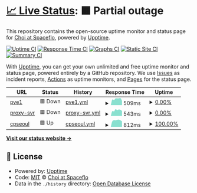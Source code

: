 # [📈 Live Status](https://choi-spaceflo.github.io/upptime-status): <!--live status--> **🟧 Partial outage**

This repository contains the open-source uptime monitor and status page for [Choi at Spaceflo](https://choi-spaceflo.github.io/uptime-status), powered by [Upptime](https://github.com/upptime/upptime).

[![Uptime CI](https://github.com/choi-spaceflo/uptime-status/workflows/Uptime%20CI/badge.svg)](https://github.com/choi-spaceflo/uptime-status/actions?query=workflow%3A%22Uptime+CI%22)
[![Response Time CI](https://github.com/choi-spaceflo/uptime-status/workflows/Response%20Time%20CI/badge.svg)](https://github.com/choi-spaceflo/uptime-status/actions?query=workflow%3A%22Response+Time+CI%22)
[![Graphs CI](https://github.com/choi-spaceflo/uptime-status/workflows/Graphs%20CI/badge.svg)](https://github.com/choi-spaceflo/uptime-status/actions?query=workflow%3A%22Graphs+CI%22)
[![Static Site CI](https://github.com/choi-spaceflo/uptime-status/workflows/Static%20Site%20CI/badge.svg)](https://github.com/choi-spaceflo/uptime-status/actions?query=workflow%3A%22Static+Site+CI%22)
[![Summary CI](https://github.com/choi-spaceflo/uptime-status/workflows/Summary%20CI/badge.svg)](https://github.com/choi-spaceflo/uptime-status/actions?query=workflow%3A%22Summary+CI%22)

With [Upptime](https://upptime.js.org), you can get your own unlimited and free uptime monitor and status page, powered entirely by a GitHub repository. We use [Issues](https://github.com/choi-spaceflo/uptime-status/issues) as incident reports, [Actions](https://github.com/choi-spaceflo/upptime-status/actions) as uptime monitors, and [Pages](https://choi-spaceflo.github.io/uptime-status) for the status page.

<!--start: status pages-->
<!-- This summary is generated by Upptime (https://github.com/upptime/upptime) -->
<!-- Do not edit this manually, your changes will be overwritten -->
<!-- prettier-ignore -->
| URL | Status | History | Response Time | Uptime |
| --- | ------ | ------- | ------------- | ------ |
| <img alt="" src="https://icons.duckduckgo.com/ip3/pve1.spaceflo.io.ico" height="13"> [pve1](https://pve1.spaceflo.io) | 🟥 Down | [pve1.yml](https://github.com/choi-spaceflo/uptime-status/commits/HEAD/history/pve1.yml) | <details><summary><img alt="Response time graph" src="./graphs/pve1/response-time-week.png" height="20"> 509ms</summary><br><a href="https://choi-spaceflo.github.io/uptime-status/history/pve1"><img alt="Response time 552" src="https://img.shields.io/endpoint?url=https%3A%2F%2Fraw.githubusercontent.com%2Fchoi-spaceflo%2Fuptime-status%2FHEAD%2Fapi%2Fpve1%2Fresponse-time.json"></a><br><a href="https://choi-spaceflo.github.io/uptime-status/history/pve1"><img alt="24-hour response time 636" src="https://img.shields.io/endpoint?url=https%3A%2F%2Fraw.githubusercontent.com%2Fchoi-spaceflo%2Fuptime-status%2FHEAD%2Fapi%2Fpve1%2Fresponse-time-day.json"></a><br><a href="https://choi-spaceflo.github.io/uptime-status/history/pve1"><img alt="7-day response time 509" src="https://img.shields.io/endpoint?url=https%3A%2F%2Fraw.githubusercontent.com%2Fchoi-spaceflo%2Fuptime-status%2FHEAD%2Fapi%2Fpve1%2Fresponse-time-week.json"></a><br><a href="https://choi-spaceflo.github.io/uptime-status/history/pve1"><img alt="30-day response time 550" src="https://img.shields.io/endpoint?url=https%3A%2F%2Fraw.githubusercontent.com%2Fchoi-spaceflo%2Fuptime-status%2FHEAD%2Fapi%2Fpve1%2Fresponse-time-month.json"></a><br><a href="https://choi-spaceflo.github.io/uptime-status/history/pve1"><img alt="1-year response time 552" src="https://img.shields.io/endpoint?url=https%3A%2F%2Fraw.githubusercontent.com%2Fchoi-spaceflo%2Fuptime-status%2FHEAD%2Fapi%2Fpve1%2Fresponse-time-year.json"></a></details> | <details><summary><a href="https://choi-spaceflo.github.io/uptime-status/history/pve1">0.00%</a></summary><a href="https://choi-spaceflo.github.io/uptime-status/history/pve1"><img alt="All-time uptime 21.80%" src="https://img.shields.io/endpoint?url=https%3A%2F%2Fraw.githubusercontent.com%2Fchoi-spaceflo%2Fuptime-status%2FHEAD%2Fapi%2Fpve1%2Fuptime.json"></a><br><a href="https://choi-spaceflo.github.io/uptime-status/history/pve1"><img alt="24-hour uptime 0.00%" src="https://img.shields.io/endpoint?url=https%3A%2F%2Fraw.githubusercontent.com%2Fchoi-spaceflo%2Fuptime-status%2FHEAD%2Fapi%2Fpve1%2Fuptime-day.json"></a><br><a href="https://choi-spaceflo.github.io/uptime-status/history/pve1"><img alt="7-day uptime 0.00%" src="https://img.shields.io/endpoint?url=https%3A%2F%2Fraw.githubusercontent.com%2Fchoi-spaceflo%2Fuptime-status%2FHEAD%2Fapi%2Fpve1%2Fuptime-week.json"></a><br><a href="https://choi-spaceflo.github.io/uptime-status/history/pve1"><img alt="30-day uptime 0.00%" src="https://img.shields.io/endpoint?url=https%3A%2F%2Fraw.githubusercontent.com%2Fchoi-spaceflo%2Fuptime-status%2FHEAD%2Fapi%2Fpve1%2Fuptime-month.json"></a><br><a href="https://choi-spaceflo.github.io/uptime-status/history/pve1"><img alt="1-year uptime 21.80%" src="https://img.shields.io/endpoint?url=https%3A%2F%2Fraw.githubusercontent.com%2Fchoi-spaceflo%2Fuptime-status%2FHEAD%2Fapi%2Fpve1%2Fuptime-year.json"></a></details>
| <img alt="" src="https://icons.duckduckgo.com/ip3/cp100.spaceflo.io.ico" height="13"> [proxy-svr](https://cp100.spaceflo.io) | 🟥 Down | [proxy-svr.yml](https://github.com/choi-spaceflo/uptime-status/commits/HEAD/history/proxy-svr.yml) | <details><summary><img alt="Response time graph" src="./graphs/proxy-svr/response-time-week.png" height="20"> 543ms</summary><br><a href="https://choi-spaceflo.github.io/uptime-status/history/proxy-svr"><img alt="Response time 646" src="https://img.shields.io/endpoint?url=https%3A%2F%2Fraw.githubusercontent.com%2Fchoi-spaceflo%2Fuptime-status%2FHEAD%2Fapi%2Fproxy-svr%2Fresponse-time.json"></a><br><a href="https://choi-spaceflo.github.io/uptime-status/history/proxy-svr"><img alt="24-hour response time 620" src="https://img.shields.io/endpoint?url=https%3A%2F%2Fraw.githubusercontent.com%2Fchoi-spaceflo%2Fuptime-status%2FHEAD%2Fapi%2Fproxy-svr%2Fresponse-time-day.json"></a><br><a href="https://choi-spaceflo.github.io/uptime-status/history/proxy-svr"><img alt="7-day response time 543" src="https://img.shields.io/endpoint?url=https%3A%2F%2Fraw.githubusercontent.com%2Fchoi-spaceflo%2Fuptime-status%2FHEAD%2Fapi%2Fproxy-svr%2Fresponse-time-week.json"></a><br><a href="https://choi-spaceflo.github.io/uptime-status/history/proxy-svr"><img alt="30-day response time 541" src="https://img.shields.io/endpoint?url=https%3A%2F%2Fraw.githubusercontent.com%2Fchoi-spaceflo%2Fuptime-status%2FHEAD%2Fapi%2Fproxy-svr%2Fresponse-time-month.json"></a><br><a href="https://choi-spaceflo.github.io/uptime-status/history/proxy-svr"><img alt="1-year response time 646" src="https://img.shields.io/endpoint?url=https%3A%2F%2Fraw.githubusercontent.com%2Fchoi-spaceflo%2Fuptime-status%2FHEAD%2Fapi%2Fproxy-svr%2Fresponse-time-year.json"></a></details> | <details><summary><a href="https://choi-spaceflo.github.io/uptime-status/history/proxy-svr">0.00%</a></summary><a href="https://choi-spaceflo.github.io/uptime-status/history/proxy-svr"><img alt="All-time uptime 21.85%" src="https://img.shields.io/endpoint?url=https%3A%2F%2Fraw.githubusercontent.com%2Fchoi-spaceflo%2Fuptime-status%2FHEAD%2Fapi%2Fproxy-svr%2Fuptime.json"></a><br><a href="https://choi-spaceflo.github.io/uptime-status/history/proxy-svr"><img alt="24-hour uptime 0.00%" src="https://img.shields.io/endpoint?url=https%3A%2F%2Fraw.githubusercontent.com%2Fchoi-spaceflo%2Fuptime-status%2FHEAD%2Fapi%2Fproxy-svr%2Fuptime-day.json"></a><br><a href="https://choi-spaceflo.github.io/uptime-status/history/proxy-svr"><img alt="7-day uptime 0.00%" src="https://img.shields.io/endpoint?url=https%3A%2F%2Fraw.githubusercontent.com%2Fchoi-spaceflo%2Fuptime-status%2FHEAD%2Fapi%2Fproxy-svr%2Fuptime-week.json"></a><br><a href="https://choi-spaceflo.github.io/uptime-status/history/proxy-svr"><img alt="30-day uptime 0.00%" src="https://img.shields.io/endpoint?url=https%3A%2F%2Fraw.githubusercontent.com%2Fchoi-spaceflo%2Fuptime-status%2FHEAD%2Fapi%2Fproxy-svr%2Fuptime-month.json"></a><br><a href="https://choi-spaceflo.github.io/uptime-status/history/proxy-svr"><img alt="1-year uptime 21.85%" src="https://img.shields.io/endpoint?url=https%3A%2F%2Fraw.githubusercontent.com%2Fchoi-spaceflo%2Fuptime-status%2FHEAD%2Fapi%2Fproxy-svr%2Fuptime-year.json"></a></details>
| <img alt="" src="https://icons.duckduckgo.com/ip3/cpseoul.spaceflo.io.ico" height="13"> [cpseoul](https://cpseoul.spaceflo.io) | 🟩 Up | [cpseoul.yml](https://github.com/choi-spaceflo/uptime-status/commits/HEAD/history/cpseoul.yml) | <details><summary><img alt="Response time graph" src="./graphs/cpseoul/response-time-week.png" height="20"> 812ms</summary><br><a href="https://choi-spaceflo.github.io/uptime-status/history/cpseoul"><img alt="Response time 817" src="https://img.shields.io/endpoint?url=https%3A%2F%2Fraw.githubusercontent.com%2Fchoi-spaceflo%2Fuptime-status%2FHEAD%2Fapi%2Fcpseoul%2Fresponse-time.json"></a><br><a href="https://choi-spaceflo.github.io/uptime-status/history/cpseoul"><img alt="24-hour response time 887" src="https://img.shields.io/endpoint?url=https%3A%2F%2Fraw.githubusercontent.com%2Fchoi-spaceflo%2Fuptime-status%2FHEAD%2Fapi%2Fcpseoul%2Fresponse-time-day.json"></a><br><a href="https://choi-spaceflo.github.io/uptime-status/history/cpseoul"><img alt="7-day response time 812" src="https://img.shields.io/endpoint?url=https%3A%2F%2Fraw.githubusercontent.com%2Fchoi-spaceflo%2Fuptime-status%2FHEAD%2Fapi%2Fcpseoul%2Fresponse-time-week.json"></a><br><a href="https://choi-spaceflo.github.io/uptime-status/history/cpseoul"><img alt="30-day response time 819" src="https://img.shields.io/endpoint?url=https%3A%2F%2Fraw.githubusercontent.com%2Fchoi-spaceflo%2Fuptime-status%2FHEAD%2Fapi%2Fcpseoul%2Fresponse-time-month.json"></a><br><a href="https://choi-spaceflo.github.io/uptime-status/history/cpseoul"><img alt="1-year response time 817" src="https://img.shields.io/endpoint?url=https%3A%2F%2Fraw.githubusercontent.com%2Fchoi-spaceflo%2Fuptime-status%2FHEAD%2Fapi%2Fcpseoul%2Fresponse-time-year.json"></a></details> | <details><summary><a href="https://choi-spaceflo.github.io/uptime-status/history/cpseoul">100.00%</a></summary><a href="https://choi-spaceflo.github.io/uptime-status/history/cpseoul"><img alt="All-time uptime 100.00%" src="https://img.shields.io/endpoint?url=https%3A%2F%2Fraw.githubusercontent.com%2Fchoi-spaceflo%2Fuptime-status%2FHEAD%2Fapi%2Fcpseoul%2Fuptime.json"></a><br><a href="https://choi-spaceflo.github.io/uptime-status/history/cpseoul"><img alt="24-hour uptime 100.00%" src="https://img.shields.io/endpoint?url=https%3A%2F%2Fraw.githubusercontent.com%2Fchoi-spaceflo%2Fuptime-status%2FHEAD%2Fapi%2Fcpseoul%2Fuptime-day.json"></a><br><a href="https://choi-spaceflo.github.io/uptime-status/history/cpseoul"><img alt="7-day uptime 100.00%" src="https://img.shields.io/endpoint?url=https%3A%2F%2Fraw.githubusercontent.com%2Fchoi-spaceflo%2Fuptime-status%2FHEAD%2Fapi%2Fcpseoul%2Fuptime-week.json"></a><br><a href="https://choi-spaceflo.github.io/uptime-status/history/cpseoul"><img alt="30-day uptime 100.00%" src="https://img.shields.io/endpoint?url=https%3A%2F%2Fraw.githubusercontent.com%2Fchoi-spaceflo%2Fuptime-status%2FHEAD%2Fapi%2Fcpseoul%2Fuptime-month.json"></a><br><a href="https://choi-spaceflo.github.io/uptime-status/history/cpseoul"><img alt="1-year uptime 100.00%" src="https://img.shields.io/endpoint?url=https%3A%2F%2Fraw.githubusercontent.com%2Fchoi-spaceflo%2Fuptime-status%2FHEAD%2Fapi%2Fcpseoul%2Fuptime-year.json"></a></details>

<!--end: status pages-->

[**Visit our status website →**](https://choi-spaceflo.github.io/uptime-status)

## 📄 License

- Powered by: [Upptime](https://github.com/upptime/upptime)
- Code: [MIT](./LICENSE) © [Choi at Spaceflo](https://choi-spaceflo.github.io/uptime-status)
- Data in the `./history` directory: [Open Database License](https://opendatacommons.org/licenses/odbl/1-0/)

